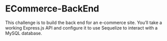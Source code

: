 # ECommerce-BackEnd
This challenge is to build the back end for an e-commerce site. You’ll take a working Express.js API and configure it to use Sequelize to interact with a MySQL database.
